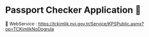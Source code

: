# Passport Checker Application 🛂

🚀 WebService : https://tckimlik.nvi.gov.tr/Service/KPSPublic.asmx?op=TCKimlikNoDogrula